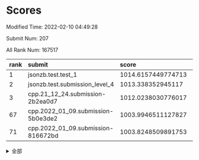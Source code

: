 # Scores

Modified Time: 2022-02-10 04:49:28

Submit Num: 207

All Rank Num: 167517

| rank |               submit               |       score        |       sigma        | pk_num |
| :--- | :--------------------------------- | :----------------- | :----------------- | :----- |
| 1    | jsonzb.test.test_1                 | 1014.6157449774713 | 0.8287153406206792 | 3240   |
| 2    | jsonzb.test.submission_level_4     | 1013.338352945117  | 0.797207900365902  | 3238   |
| 3    | cpp.21_12_24.submission-2b2ea0d7   | 1012.0238030776017 | 0.8048756813554945 | 3235   |
| 67   | cpp.2022_01_09.submission-5b0e3de2 | 1003.9946511127827 | 0.7109720330932864 | 3234   |
| 71   | cpp.2022_01_09.submission-816672bd | 1003.8248509891753 | 0.7187663672612026 | 3232   |


<details>
<summary>全部</summary>

| rank |                 submit                 |       score        |       sigma        | pk_num |
| :--- | :------------------------------------- | :----------------- | :----------------- | :----- |
| 1    | jsonzb.test.test_1                     | 1014.6157449774713 | 0.8287153406206792 | 3240   |
| 2    | jsonzb.test.submission_level_4         | 1013.338352945117  | 0.797207900365902  | 3238   |
| 3    | cpp.21_12_24.submission-2b2ea0d7       | 1012.0238030776017 | 0.8048756813554945 | 3235   |
| 4    | gobigger.level_3.submission_level_3_35 | 1011.3532246551047 | 0.7657144821618116 | 3236   |
| 5    | gobigger.level_3.submission_level_3_42 | 1011.267871515494  | 0.7674311289039698 | 3235   |
| 6    | gobigger.level_3.submission_level_3_10 | 1011.1674118337435 | 0.7858849762952621 | 3234   |
| 7    | gobigger.level_3.submission_level_3_36 | 1011.165570461377  | 0.7775174103536999 | 3239   |
| 8    | gobigger.level_3.submission_level_3_31 | 1011.1431939640511 | 0.7844398300778798 | 3236   |
| 9    | gobigger.level_3.submission_level_3_8  | 1011.1417433233242 | 0.7667186770846037 | 3235   |
| 10   | gobigger.level_3.submission_level_3_12 | 1011.0950745989494 | 0.7673718223321458 | 3237   |
| 11   | gobigger.level_3.submission_level_3_15 | 1010.9785291277769 | 0.7572111811659182 | 3237   |
| 12   | gobigger.level_3.submission_level_3_34 | 1010.9078193180792 | 0.7841349843827806 | 3235   |
| 13   | gobigger.level_3.submission_level_3_20 | 1010.8627069168864 | 0.7718557907365315 | 3235   |
| 14   | gobigger.level_3.submission_level_3_28 | 1010.7517884210904 | 0.7487823231901636 | 3238   |
| 15   | gobigger.level_3.submission_level_3_0  | 1010.6680219417049 | 0.7734866961640596 | 3235   |
| 16   | gobigger.level_3.submission_level_3_46 | 1010.64755372365   | 0.7529194729055856 | 3234   |
| 17   | gobigger.level_3.submission_level_3_30 | 1010.6003988034371 | 0.7676740576143017 | 3236   |
| 18   | gobigger.level_3.submission_level_3_19 | 1010.5091605970159 | 0.7898439679904359 | 3233   |
| 19   | gobigger.level_3.submission_level_3_7  | 1010.4726607674648 | 0.7898684289612871 | 3241   |
| 20   | gobigger.level_3.submission_level_3_2  | 1010.4377288873344 | 0.7569490771882773 | 3233   |
| 21   | gobigger.level_3.submission_level_3_18 | 1010.4246816320123 | 0.7474108375623932 | 3234   |
| 22   | gobigger.level_3.submission_level_3_26 | 1010.3451260499008 | 0.7743753196968491 | 3242   |
| 23   | gobigger.level_3.submission_level_3_22 | 1010.3303456065587 | 0.7809032147788011 | 3237   |
| 24   | gobigger.level_3.submission_level_3_49 | 1010.3077005867287 | 0.7622822921673142 | 3243   |
| 25   | gobigger.level_3.submission_level_3_48 | 1010.1814057205514 | 0.7551770017536825 | 3235   |
| 26   | gobigger.level_3.submission_level_3_32 | 1010.1785010724813 | 0.7745556394036294 | 3243   |
| 27   | gobigger.level_3.submission_level_3_41 | 1010.1763747641497 | 0.7673444855184863 | 3240   |
| 28   | gobigger.level_3.submission_level_3_39 | 1010.1618858473639 | 0.7529224564973351 | 3242   |
| 29   | gobigger.level_3.submission_level_3_23 | 1009.9744094418613 | 0.753597194147481  | 3241   |
| 30   | gobigger.level_3.submission_level_3_1  | 1009.9642948325962 | 0.7644594701054911 | 3237   |
| 31   | gobigger.level_3.submission_level_3_5  | 1009.9280682512284 | 0.7708528720610317 | 3236   |
| 32   | gobigger.level_3.submission_level_3_45 | 1009.8809986966766 | 0.7300385155640413 | 3236   |
| 33   | gobigger.level_3.submission_level_3_17 | 1009.8385602858178 | 0.7574094364617678 | 3234   |
| 34   | gobigger.level_3.submission_level_3_25 | 1009.801898937466  | 0.7521408003296078 | 3236   |
| 35   | gobigger.level_3.submission_level_3_29 | 1009.7526668886532 | 0.7486513187094429 | 3238   |
| 36   | gobigger.level_3.submission_level_3_43 | 1009.6211845117541 | 0.7597477846305357 | 3242   |
| 37   | gobigger.level_3.submission_level_3_27 | 1009.5406958778584 | 0.7602635362601828 | 3238   |
| 38   | gobigger.level_3.submission_level_3_40 | 1009.5156013452771 | 0.7508943762288535 | 3237   |
| 39   | gobigger.level_3.submission_level_3_44 | 1009.5155617794026 | 0.7658510027978408 | 3238   |
| 40   | gobigger.level_3.submission_level_3_24 | 1009.5148228170725 | 0.7619177760294393 | 3238   |
| 41   | gobigger.level_3.submission_level_3_13 | 1009.3493038321182 | 0.7313813311271867 | 3235   |
| 42   | gobigger.level_3.submission_level_3_33 | 1009.3256549563785 | 0.7467214795483347 | 3238   |
| 43   | gobigger.level_3.submission_level_3_3  | 1009.1834937558943 | 0.744110135392156  | 3240   |
| 44   | gobigger.level_3.submission_level_3_37 | 1009.1105217051756 | 0.7582742466876239 | 3239   |
| 45   | gobigger.level_3.submission_level_3_9  | 1009.0790657798675 | 0.7634829630079526 | 3234   |
| 46   | gobigger.level_3.submission_level_3_38 | 1009.0292180625457 | 0.7588863953571905 | 3237   |
| 47   | gobigger.level_3.submission_level_3_21 | 1008.9068665748412 | 0.7511927333006423 | 3239   |
| 48   | gobigger.level_3.submission_level_3_14 | 1008.8725918340803 | 0.7553007611733085 | 3237   |
| 49   | gobigger.level_3.submission_level_3_6  | 1008.5762234723276 | 0.7415425311217735 | 3234   |
| 50   | gobigger.level_3.submission_level_3_11 | 1008.5753008465084 | 0.7494182049577862 | 3237   |
| 51   | gobigger.level_3.submission_level_3_47 | 1008.5596389500853 | 0.7251849877040419 | 3237   |
| 52   | gobigger.level_3.submission_level_3_4  | 1008.5228362422525 | 0.7670223633965076 | 3236   |
| 53   | gobigger.level_3.submission_level_3_16 | 1008.1245623738613 | 0.7572582387719037 | 3236   |
| 54   | gobigger.level_1.submission_level_1_1  | 1005.1213241080571 | 0.722092990926214  | 3236   |
| 55   | gobigger.level_1.submission_level_1_26 | 1004.8519896154386 | 0.72307665307378   | 3236   |
| 56   | gobigger.level_1.submission_level_1_28 | 1004.6512069360758 | 0.7263696826202729 | 3244   |
| 57   | gobigger.level_1.submission_level_1_41 | 1004.6153732798822 | 0.7129653479117828 | 3240   |
| 58   | gobigger.level_1.submission_level_1_18 | 1004.5987393941639 | 0.7281242943570103 | 3236   |
| 59   | gobigger.level_1.submission_level_1_21 | 1004.5782407144571 | 0.7135342669107634 | 3240   |
| 60   | gobigger.level_1.submission_level_1_19 | 1004.366888110533  | 0.7213307008710553 | 3233   |
| 61   | gobigger.level_1.submission_level_1_44 | 1004.2335771439151 | 0.7166406729092486 | 3240   |
| 62   | gobigger.level_1.submission_level_1_48 | 1004.1618036127463 | 0.7120007535605936 | 3236   |
| 63   | gobigger.level_1.submission_level_1_5  | 1004.0743447566441 | 0.7204227669558901 | 3233   |
| 64   | gobigger.level_1.submission_level_1_10 | 1004.0629894971047 | 0.7252305386798757 | 3237   |
| 65   | gobigger.level_1.submission_level_1_7  | 1004.0602438638558 | 0.7132400272406165 | 3235   |
| 66   | gobigger.level_1.submission_level_1_12 | 1004.0419360697572 | 0.7170561828581774 | 3237   |
| 67   | cpp.2022_01_09.submission-5b0e3de2     | 1003.9946511127827 | 0.7109720330932864 | 3234   |
| 68   | gobigger.level_1.submission_level_1_6  | 1003.9888759783956 | 0.716021728508181  | 3235   |
| 69   | gobigger.level_1.submission_level_1_17 | 1003.9803511857646 | 0.7181313980192872 | 3235   |
| 70   | gobigger.level_1.submission_level_1_20 | 1003.8415486942959 | 0.7192595082858685 | 3240   |
| 71   | cpp.2022_01_09.submission-816672bd     | 1003.8248509891753 | 0.7187663672612026 | 3232   |
| 72   | gobigger.level_1.submission_level_1_49 | 1003.8183566832146 | 0.7211997661556151 | 3237   |
| 73   | gobigger.level_1.submission_level_1_31 | 1003.8108962077563 | 0.7345415091892441 | 3235   |
| 74   | gobigger.level_1.submission_level_1_33 | 1003.8089042072935 | 0.7153525595772503 | 3239   |
| 75   | gobigger.level_1.submission_level_1_39 | 1003.7749847648731 | 0.7080535568162856 | 3237   |
| 76   | gobigger.level_1.submission_level_1_35 | 1003.6899911728088 | 0.7156207965374236 | 3239   |
| 77   | gobigger.level_1.submission_level_1_29 | 1003.6549581937572 | 0.7158674847804325 | 3235   |
| 78   | gobigger.level_1.submission_level_1_16 | 1003.565732591469  | 0.7101460627286844 | 3242   |
| 79   | gobigger.level_1.submission_level_1_30 | 1003.4097850775678 | 0.7159790327947122 | 3237   |
| 80   | gobigger.level_1.submission_level_1_38 | 1003.300869244766  | 0.7282583777204857 | 3242   |
| 81   | gobigger.level_1.submission_level_1_3  | 1003.2693934867132 | 0.7102734718657352 | 3239   |
| 82   | gobigger.level_1.submission_level_1_23 | 1003.2491825697566 | 0.7246552822430598 | 3241   |
| 83   | gobigger.level_1.submission_level_1_8  | 1003.2391223912537 | 0.7160003583062701 | 3240   |
| 84   | gobigger.level_1.submission_level_1_27 | 1003.2138821241972 | 0.7180805431439831 | 3235   |
| 85   | gobigger.level_1.submission_level_1_13 | 1003.1286314962139 | 0.7154823490679124 | 3238   |
| 86   | gobigger.level_1.submission_level_1_11 | 1003.1129474473084 | 0.7165251691963223 | 3239   |
| 87   | gobigger.level_1.submission_level_1_2  | 1003.0633267350772 | 0.7088315098169633 | 3237   |
| 88   | gobigger.level_1.submission_level_1_0  | 1003.0580293812567 | 0.7133967322095058 | 3240   |
| 89   | gobigger.level_1.submission_level_1_14 | 1003.0525886697084 | 0.7271526699866546 | 3237   |
| 90   | gobigger.level_1.submission_level_1_43 | 1003.0515730530622 | 0.7288881702910537 | 3236   |
| 91   | gobigger.level_1.submission_level_1_9  | 1002.993703180789  | 0.7168169295021148 | 3241   |
| 92   | gobigger.level_1.submission_level_1_40 | 1002.9744529015783 | 0.7280337438984946 | 3234   |
| 93   | gobigger.level_1.submission_level_1_32 | 1002.8796823541816 | 0.7169949117839494 | 3238   |
| 94   | gobigger.level_1.submission_level_1_4  | 1002.8558432037378 | 0.7171364020566399 | 3238   |
| 95   | gobigger.level_1.submission_level_1_46 | 1002.7848000008597 | 0.7157980063942431 | 3239   |
| 96   | gobigger.level_1.submission_level_1_25 | 1002.7702011005217 | 0.7175012656708395 | 3235   |
| 97   | gobigger.level_1.submission_level_1_37 | 1002.717532154139  | 0.7080069848492692 | 3229   |
| 98   | gobigger.level_1.submission_level_1_24 | 1002.6704584820226 | 0.7183971120319204 | 3234   |
| 99   | gobigger.level_1.submission_level_1_36 | 1002.5632799772056 | 0.7110018947112925 | 3240   |
| 100  | gobigger.level_1.submission_level_1_45 | 1002.4319382962557 | 0.7058036939183645 | 3239   |
| 101  | gobigger.level_1.submission_level_1_34 | 1002.3678175007148 | 0.7148490369382998 | 3234   |
| 102  | gobigger.level_1.submission_level_1_15 | 1002.3407526737387 | 0.7195561037496406 | 3238   |
| 103  | gobigger.level_1.submission_level_1_42 | 1002.3345421045025 | 0.7083040038355528 | 3234   |
| 104  | gobigger.level_1.submission_level_1_22 | 1002.3277347973941 | 0.7091307009563633 | 3236   |
| 105  | gobigger.level_1.submission_level_1_47 | 1000.5373512965571 | 0.7105457513822239 | 3239   |
| 106  | gobigger.random.submission_random_42   | 997.8001414549822  | 0.7088586298322095 | 3238   |
| 107  | gobigger.random.submission_random_16   | 996.9615874909346  | 0.7068144323960273 | 3229   |
| 108  | gobigger.random.submission_random_41   | 996.7371328903525  | 0.7060730168081526 | 3239   |
| 109  | gobigger.random.submission_random_32   | 996.7138897886628  | 0.6992655477669449 | 3238   |
| 110  | gobigger.random.submission_random_21   | 996.7111765560717  | 0.7071058919777286 | 3241   |
| 111  | gobigger.random.submission_random_24   | 996.4433002474933  | 0.7172083554169532 | 3237   |
| 112  | gobigger.random.submission_random_14   | 996.4095697100665  | 0.7132895517302155 | 3238   |
| 113  | gobigger.random.submission_random_29   | 996.3438683676998  | 0.704970491004345  | 3237   |
| 114  | gobigger.random.submission_random_0    | 996.3290860502602  | 0.7128730082983024 | 3240   |
| 115  | gobigger.random.submission_random_27   | 996.2426953911486  | 0.7125423695991819 | 3236   |
| 116  | gobigger.random.submission_random_12   | 996.2419234364635  | 0.7116821999245361 | 3236   |
| 117  | gobigger.random.submission_random_2    | 996.0877297636416  | 0.7126157684679332 | 3236   |
| 118  | gobigger.random.submission_random_33   | 996.0673152251989  | 0.7120238170367774 | 3236   |
| 119  | gobigger.random.submission_random_37   | 995.9614262174056  | 0.7087887971939798 | 3237   |
| 120  | gobigger.random.submission_random_31   | 995.9313706215785  | 0.7151576774606244 | 3237   |
| 121  | gobigger.random.submission_random_36   | 995.8513588460646  | 0.7032776550160427 | 3240   |
| 122  | gobigger.random.submission_random_23   | 995.8301931575573  | 0.7143419808159521 | 3233   |
| 123  | gobigger.random.submission_random_8    | 995.8173498213814  | 0.7227981342251671 | 3236   |
| 124  | gobigger.random.submission_random_7    | 995.8109178701278  | 0.7140603766270265 | 3237   |
| 125  | gobigger.random.submission_random_30   | 995.7956947499194  | 0.7137789550972541 | 3243   |
| 126  | gobigger.random.submission_random_11   | 995.7816535845401  | 0.7178195454798779 | 3237   |
| 127  | gobigger.random.submission_random_39   | 995.7684377575606  | 0.70239947010586   | 3237   |
| 128  | gobigger.random.submission_random_46   | 995.7621549961983  | 0.711274307131763  | 3241   |
| 129  | gobigger.random.submission_random_40   | 995.752591172067   | 0.7173102040811963 | 3237   |
| 130  | gobigger.random.submission_random_43   | 995.7331180468019  | 0.7096728678100314 | 3236   |
| 131  | gobigger.random.submission_random_28   | 995.7306161165312  | 0.7204071758873418 | 3235   |
| 132  | gobigger.random.submission_random_5    | 995.6332089306844  | 0.7085082097146679 | 3241   |
| 133  | gobigger.random.submission_random_17   | 995.6136448238522  | 0.7057318998702344 | 3240   |
| 134  | gobigger.random.submission_random_48   | 995.6072616523736  | 0.7157737244330349 | 3236   |
| 135  | gobigger.random.submission_random_22   | 995.6017047002671  | 0.7185429921715483 | 3238   |
| 136  | gobigger.random.submission_random_35   | 995.6011538418888  | 0.7108565031378556 | 3237   |
| 137  | gobigger.random.submission_random_6    | 995.5722428324276  | 0.7002254820089445 | 3241   |
| 138  | gobigger.random.submission_random_38   | 995.5134801390924  | 0.7036882049749184 | 3232   |
| 139  | gobigger.random.submission_random_10   | 995.5128549437857  | 0.7096235472577385 | 3234   |
| 140  | gobigger.random.submission_random_4    | 995.5082964387597  | 0.7136354394083376 | 3240   |
| 141  | gobigger.random.submission_random_9    | 995.4436465838502  | 0.720661237229689  | 3241   |
| 142  | gobigger.random.submission_random_47   | 995.3607248756347  | 0.7105569627683564 | 3228   |
| 143  | gobigger.random.submission_random_18   | 995.3592608150605  | 0.7257168555978153 | 3235   |
| 144  | gobigger.random.submission_random_15   | 995.3267798983032  | 0.7118431556573911 | 3239   |
| 145  | gobigger.random.submission_random_49   | 995.2571583016862  | 0.7235629105754372 | 3236   |
| 146  | gobigger.random.submission_random_34   | 995.1652863023064  | 0.7087225184383773 | 3237   |
| 147  | gobigger.random.submission_random_19   | 995.1109369110285  | 0.7293326964555688 | 3236   |
| 148  | gobigger.random.submission_random_1    | 995.1049780956636  | 0.7276025820855933 | 3235   |
| 149  | gobigger.random.submission_random_26   | 995.0872011860788  | 0.7276749764225201 | 3238   |
| 150  | gobigger.random.submission_random_3    | 995.0471052186789  | 0.7106828386160137 | 3237   |
| 151  | gobigger.random.submission_random_44   | 994.9893901739711  | 0.7190214163269583 | 3234   |
| 152  | gobigger.random.submission_random_45   | 994.9187300039528  | 0.7108252385348462 | 3236   |
| 153  | gobigger.random.submission_random_20   | 994.8038755588923  | 0.7202010035643397 | 3239   |
| 154  | gobigger.random.submission_random_25   | 994.608886281284   | 0.7079966068829008 | 3236   |
| 155  | gobigger.random.submission_random_13   | 994.5999793678398  | 0.70423025965955   | 3237   |
| 156  | gobigger.level_2.submission_level_2_40 | 993.6864299455818  | 0.7176128248776691 | 3240   |
| 157  | gobigger.level_2.submission_level_2_48 | 993.5444012756386  | 0.7410794729527195 | 3238   |
| 158  | gobigger.level_2.submission_level_2_21 | 993.4349332673323  | 0.7356256362392773 | 3238   |
| 159  | gobigger.level_2.submission_level_2_12 | 993.4042524649512  | 0.7402247692824546 | 3237   |
| 160  | gobigger.level_2.submission_level_2_25 | 993.3638195640331  | 0.7310234712225953 | 3232   |
| 161  | gobigger.level_2.submission_level_2_42 | 993.3183717800933  | 0.7515934373467928 | 3236   |
| 162  | gobigger.level_2.submission_level_2_32 | 993.2236126110066  | 0.7492443717956747 | 3244   |
| 163  | gobigger.level_2.submission_level_2_22 | 992.964714929543   | 0.7324847195512585 | 3237   |
| 164  | gobigger.level_2.submission_level_2_37 | 992.8761573182128  | 0.746033541524721  | 3234   |
| 165  | gobigger.level_2.submission_level_2_15 | 992.803007706265   | 0.7357354069357814 | 3236   |
| 166  | gobigger.level_2.submission_level_2_35 | 992.7543933669759  | 0.7434878082353387 | 3238   |
| 167  | gobigger.level_2.submission_level_2_38 | 992.7509870289267  | 0.7284734902231201 | 3241   |
| 168  | gobigger.level_2.submission_level_2_44 | 992.7236175694909  | 0.7461537788038435 | 3242   |
| 169  | gobigger.level_2.submission_level_2_9  | 992.721824857269   | 0.7292152698808949 | 3235   |
| 170  | gobigger.level_2.submission_level_2_5  | 992.6871206269308  | 0.7530737958586026 | 3236   |
| 171  | gobigger.level_2.submission_level_2_11 | 992.5582571514188  | 0.7390580811764464 | 3235   |
| 172  | gobigger.level_2.submission_level_2_0  | 992.5279604623807  | 0.7250118870520863 | 3234   |
| 173  | gobigger.level_2.submission_level_2_10 | 992.4900120858941  | 0.744400323989707  | 3241   |
| 174  | gobigger.level_2.submission_level_2_33 | 992.1933475812767  | 0.7333387301176117 | 3241   |
| 175  | gobigger.level_2.submission_level_2_13 | 992.1419124768921  | 0.7420401746240064 | 3235   |
| 176  | gobigger.level_2.submission_level_2_46 | 992.0436998025054  | 0.739683823381564  | 3238   |
| 177  | gobigger.level_2.submission_level_2_49 | 991.9846537841838  | 0.7693846256667182 | 3239   |
| 178  | gobigger.level_2.submission_level_2_36 | 991.9158441632158  | 0.7409064526552893 | 3236   |
| 179  | gobigger.level_2.submission_level_2_6  | 991.896094863418   | 0.7525057996343159 | 3236   |
| 180  | gobigger.level_2.submission_level_2_31 | 991.8641200306398  | 0.7372519958108082 | 3237   |
| 181  | gobigger.level_2.submission_level_2_26 | 991.8618250692444  | 0.7332800873542301 | 3234   |
| 182  | gobigger.level_2.submission_level_2_43 | 991.8153097368091  | 0.7436076817316508 | 3235   |
| 183  | gobigger.level_2.submission_level_2_7  | 991.7986278574253  | 0.74472464376794   | 3236   |
| 184  | gobigger.level_2.submission_level_2_27 | 991.7733825397114  | 0.7632009535059566 | 3240   |
| 185  | gobigger.level_2.submission_level_2_2  | 991.7448076328014  | 0.7343547655465913 | 3235   |
| 186  | gobigger.level_2.submission_level_2_14 | 991.6931571960333  | 0.7599847857527506 | 3237   |
| 187  | gobigger.level_2.submission_level_2_17 | 991.6617451803706  | 0.7427454844195397 | 3237   |
| 188  | gobigger.level_2.submission_level_2_16 | 991.6587273418236  | 0.7437918085621068 | 3237   |
| 189  | gobigger.level_2.submission_level_2_4  | 991.6545627488163  | 0.7274992086406442 | 3239   |
| 190  | gobigger.level_2.submission_level_2_29 | 991.5321355785583  | 0.7388604058801718 | 3236   |
| 191  | gobigger.level_2.submission_level_2_45 | 991.5283622266594  | 0.7744033251835729 | 3239   |
| 192  | gobigger.level_2.submission_level_2_20 | 991.5181496807678  | 0.7630094762860428 | 3230   |
| 193  | gobigger.level_2.submission_level_2_3  | 991.4998311118118  | 0.7469895226226366 | 3237   |
| 194  | gobigger.level_2.submission_level_2_47 | 991.383837489765   | 0.7465442918619923 | 3237   |
| 195  | gobigger.level_2.submission_level_2_39 | 991.2603789328538  | 0.7492435577244324 | 3238   |
| 196  | gobigger.level_2.submission_level_2_19 | 991.2234472660963  | 0.7632959910709368 | 3235   |
| 197  | gobigger.level_2.submission_level_2_24 | 991.1360724432918  | 0.7551295339359657 | 3237   |
| 198  | gobigger.level_2.submission_level_2_23 | 991.1353439223095  | 0.7446594437803978 | 3237   |
| 199  | gobigger.level_2.submission_level_2_18 | 991.1318114463895  | 0.774674169592337  | 3236   |
| 200  | gobigger.level_2.submission_level_2_1  | 991.0259490833478  | 0.7563148670270465 | 3236   |
| 201  | gobigger.level_2.submission_level_2_34 | 990.9568111530847  | 0.737886168783282  | 3233   |
| 202  | gobigger.level_2.submission_level_2_41 | 990.8677006456521  | 0.7547550912589626 | 3238   |
| 203  | gobigger.level_2.submission_level_2_30 | 990.8215875354666  | 0.7524074925799549 | 3239   |
| 204  | gobigger.level_2.submission_level_2_8  | 990.6697504775564  | 0.7746726706270671 | 3240   |
| 205  | gobigger.level_2.submission_level_2_28 | 990.5521200141461  | 0.7623148319699308 | 3233   |
| 206  | gobigger.none.submission_none_1        | 979.5428440876368  | 1.2167060096173115 | 3237   |
| 207  | gobigger.none.submission_none_0        | 977.4577760650249  | 1.242150440806045  | 3237   |

</details>